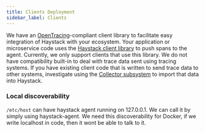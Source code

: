 ```yaml
---
title: Clients Deployment
sidebar_label: Clients
---
```


We have an [OpenTracing](http://opentracing.io/)-compliant client library to facilitate easy integration of Haystack with your ecosystem. Your application or microservice code uses the [Haystack client library](https://github.com/ExpediaDotCom/haystack-client-java) to push spans to the agent. Currently, we only support clients that use this library. We do not have compatibility built-in to deal with trace data sent using tracing systems. If you have existing client code that is written to send trace data to other systems, investigate using the [Collector subsystem](../subsystems/subsystems_collectors.html) to import that data into Haystack.

### Local discoverability

`/etc/host` can have haystack agent running on 127.0.0.1. We can call it by simply using haystack-agent. We need this discoverability for Docker, if we write localhost in code, then it wont be able to talk to it. 
